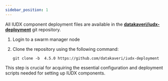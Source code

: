 ```yaml
---
sidebar_position: 1
---
```



All IUDX component deployment files are available in the **[datakaveri/iudx-deployment](https://github.com/datakaveri/iudx-deployment/tree/4.5.0)** git repository.

1. Login to a swarm manager node
2. Clone the repository using the following command:

    ```
    git clone -b  4.5.0 https://github.com/datakaveri/iudx-deployment
    ```

This step is crucial for acquiring the essential configuration and deployment scripts needed for setting up IUDX components.
